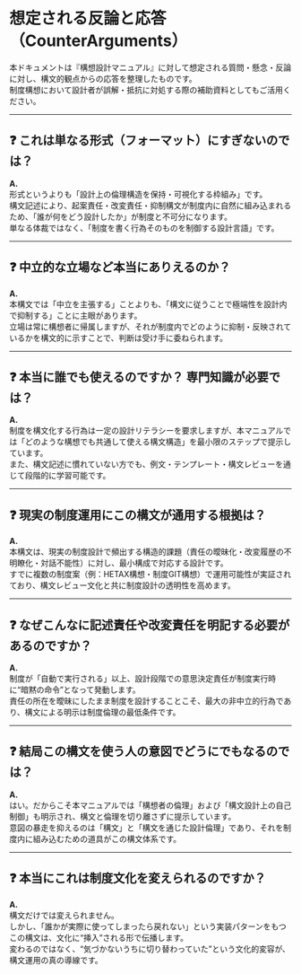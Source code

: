# 想定される反論と応答（CounterArguments）

本ドキュメントは『構想設計マニュアル』に対して想定される質問・懸念・反論に対し、構文的観点からの応答を整理したものです。  
制度構想において設計者が誤解・抵抗に対処する際の補助資料としてもご活用ください。

---

## ❓ これは単なる形式（フォーマット）にすぎないのでは？

**A.**  
形式というよりも「設計上の倫理構造を保持・可視化する枠組み」です。  
構文記述により、起案責任・改変責任・抑制構文が制度内に自然に組み込まれるため、「誰が何をどう設計したか」が制度と不可分になります。  
単なる体裁ではなく、「制度を書く行為そのものを制御する設計言語」です。

---

## ❓ 中立的な立場など本当にありえるのか？

**A.**  
本構文では「中立を主張する」ことよりも、「構文に従うことで極端性を設計内で抑制する」ことに主眼があります。  
立場は常に構想者に帰属しますが、それが制度内でどのように抑制・反映されているかを構文的に示すことで、判断は受け手に委ねられます。

---

## ❓ 本当に誰でも使えるのですか？ 専門知識が必要では？

**A.**  
制度を構文化する行為は一定の設計リテラシーを要求しますが、本マニュアルでは「どのような構想でも共通して使える構文構造」を最小限のステップで提示しています。  
また、構文記述に慣れていない方でも、例文・テンプレート・構文レビューを通じて段階的に学習可能です。

---

## ❓ 現実の制度運用にこの構文が通用する根拠は？

**A.**  
本構文は、現実の制度設計で頻出する構造的課題（責任の曖昧化・改変履歴の不明瞭化・対話不能性）に対し、最小構成で対応する設計です。  
すでに複数の制度案（例：HETAX構想・制度GIT構想）で運用可能性が実証されており、構文レビュー文化と共に制度設計の透明性を高めます。

---

## ❓ なぜこんなに記述責任や改変責任を明記する必要があるのですか？

**A.**  
制度が「自動で実行される」以上、設計段階での意思決定責任が制度実行時に“暗黙の命令”となって発動します。  
責任の所在を曖昧にしたまま制度を設計することこそ、最大の非中立的行為であり、構文による明示は制度倫理の最低条件です。

---

## ❓ 結局この構文を使う人の意図でどうにでもなるのでは？

**A.**  
はい。だからこそ本マニュアルでは「構想者の倫理」および「構文設計上の自己制御」も明示され、構文と倫理を切り離さずに提示しています。  
意図の暴走を抑えるのは「構文」と「構文を通じた設計倫理」であり、それを制度内に組み込むための道具がこの構文体系です。

---

## ❓ 本当にこれは制度文化を変えられるのですか？

**A.**  
構文だけでは変えられません。  
しかし、「誰かが実際に使ってしまったら戻れない」という実装パターンをもつこの構文は、文化に“挿入”される形で伝播します。  
変わるのではなく、“気づかないうちに切り替わっていた”という文化的変容が、構文運用の真の導線です。
